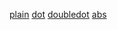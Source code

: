 [plain](2021/what-is-the-gebel-el-arak-knife.md)
[dot](./2021/what-is-the-gebel-el-arak-knife.md)
[doubledot](../2021/what-is-the-gebel-el-arak-knife.md)
[abs](/2021/what-is-the-gebel-el-arak-knife.md)
